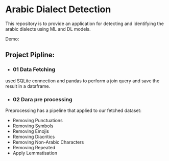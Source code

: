 # Arabic Dialect Detection

This repository is to provide an application for detecting and identifying the arabic dialects using ML and DL models.

Demo: 


## Project Pipline:
- ### 01 Data Fetching
used SQLite connection and pandas to perform a join query and save the result in a dataframe.

- ### 02 Dara pre processing
Preprocessing has a pipeline that applied to our fetched dataset:
- Removing Punctuations
- Removing Symbols
- Removing Emojis
- Removing Diacritics
- Removing Non-Arabic Characters
- Removing Repeated
- Apply Lemmatisation
